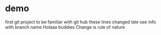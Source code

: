 # demo
first git project to be familiar with git hub
these lines changed late
see info with branch name
Holaaa buddies
Change is rule of nature
